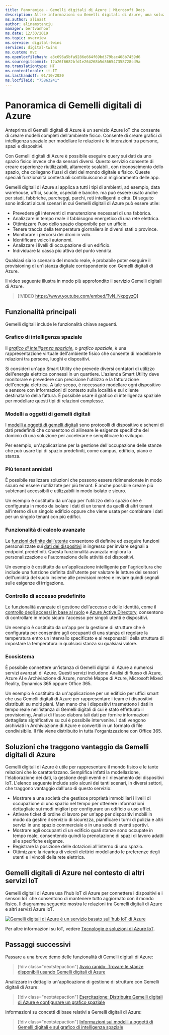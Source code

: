 ```yaml
---
title: Panoramica - Gemelli digitali di Azure | Microsoft Docs
description: Altre informazioni su Gemelli digitali di Azure, una soluzione Azure IoT per l'intelligenza spaziale.
ms.author: alinast
author: alinamstanciu
manager: bertvanhoof
ms.date: 12/30/2019
ms.topic: overview
ms.service: digital-twins
services: digital-twins
ms.custom: mvc
ms.openlocfilehash: a3c696a5bfa9286e664f69bd379bac408b7459d6
ms.sourcegitcommit: 12a26f6682bfd1e264268b5d866547358728cd9a
ms.translationtype: HT
ms.contentlocale: it-IT
ms.lasthandoff: 01/10/2020
ms.locfileid: "75863241"
---
```

# <a name="overview-of-azure-digital-twins"></a>Panoramica di Gemelli digitali di Azure

Anteprima di Gemelli digitali di Azure è un servizio Azure IoT che consente di creare modelli completi dell'ambiente fisico. Consente di creare grafici di intelligenza spaziale per modellare le relazioni e le interazioni tra persone, spazi e dispositivi.

Con Gemelli digitali di Azure è possibile eseguire query sui dati da uno spazio fisico invece che da sensori diversi. Questo servizio consente di creare esperienze riutilizzabili, altamente scalabili, con riconoscimento dello spazio, che collegano flussi di dati del mondo digitale e fisico. Queste speciali funzionalità contestuali contribuiscono al miglioramento delle app. 

Gemelli digitali di Azure si applica a tutti i tipi di ambienti, ad esempio, data warehouse, uffici, scuole, ospedali e banche. ma può essere usato anche per stadi, fabbriche, parcheggi, parchi, reti intelligenti e città. Di seguito sono indicati alcuni scenari in cui Gemelli digitali di Azure può essere utile:

- Prevedere gli interventi di manutenzione necessari di una fabbrica.
- Analizzare in tempo reale il fabbisogno energetico di una rete elettrica.
- Ottimizzare l'uso dello spazio disponibile per un ufficio.
- Tenere traccia della temperatura giornaliera in diversi stati o province.
- Monitorare i percorsi dei droni in volo.
- Identificare veicoli autonomi.
- Analizzare i livelli di occupazione di un edificio.
- Individuare la cassa più attiva del punto vendita.

Qualsiasi sia lo scenario del mondo reale, è probabile poter eseguire il provisioning di un'istanza digitale corrispondente con Gemelli digitali di Azure.

Il video seguente illustra in modo più approfondito il servizio Gemelli digitali di Azure.

> [!VIDEO https://www.youtube.com/embed/TvN_NxpgyzQ]

## <a name="key-capabilities"></a>Funzionalità principali

Gemelli digitali include le funzionalità chiave seguenti.

### <a name="spatial-intelligence-graph"></a>Grafico di intelligenza spaziale

Il [*grafico di intelligenza spaziale*](./concepts-objectmodel-spatialgraph.md#spatial-intelligence-graph), o *grafico spaziale*, è una rappresentazione virtuale dell'ambiente fisico che consente di modellare le relazioni tra persone, luoghi e dispositivi.

Si consideri un'app Smart Utility che prevede diversi contatori di utilizzo dell'energia elettrica connessi in un quartiere. L'azienda Smart Utility deve monitorare e prevedere con precisione l'utilizzo e la fatturazione dell'energia elettrica. A tale scopo, è necessario modellare ogni dispositivo e sensore con informazioni di contesto sulla località e sul cliente destinatario della fattura. È possibile usare il grafico di intelligenza spaziale per modellare questi tipi di relazioni complesse.

### <a name="digital-twin-object-models"></a>Modelli a oggetti di gemelli digitali

I [modelli a oggetti di gemelli digitali](./concepts-objectmodel-spatialgraph.md#digital-twins-object-models) sono protocolli di dispositivo e schemi di dati predefiniti che consentono di allineare le esigenze specifiche del dominio di una soluzione per accelerare e semplificare lo sviluppo.

Per esempio, un'applicazione per la gestione dell'occupazione delle stanze che può usare tipi di spazio predefiniti, come campus, edificio, piano e stanza.

### <a name="multiple-and-nested-tenants"></a>Più tenant annidati

È possibile realizzare soluzioni che possono essere ridimensionate in modo sicuro ed essere riutilizzate per più tenant. È anche possibile creare più subtenant accessibili e utilizzabili in modo isolato e sicuro.

Un esempio è costituito da un'app per l'utilizzo dello spazio che è configurata in modo da isolare i dati di un tenant da quelli di altri tenant all'interno di un singolo edificio oppure che viene usata per combinare i dati per un singolo tenant con più edifici.

### <a name="advanced-compute-capabilities"></a>Funzionalità di calcolo avanzate

Le [funzioni definite dall'utente](./concepts-user-defined-functions.md) consentono di definire ed eseguire funzioni personalizzate sui [dati dei dispositivi](./concepts-device-ingress.md) in ingresso per inviare segnali a endpoint predefiniti. Questa funzionalità avanzata migliora la personalizzazione e l'automazione delle attività dei dispositivi.

Un esempio è costituito da un'applicazione intelligente per l'agricoltura che include una funzione definita dall'utente per valutare le letture dei sensori dell'umidità del suolo insieme alle previsioni meteo e inviare quindi segnali sulle esigenze di irrigazione.

### <a name="built-in-access-control"></a>Controllo di accesso predefinito

Le funzionalità avanzate di gestione dell'accesso e delle identità, come il [controllo degli accessi in base al ruolo](./security-role-based-access-control.md) e [Azure Active Directory](./security-authenticating-apis.md), consentono di controllare in modo sicuro l'accesso per singoli utenti e dispositivi.

Un esempio è costituito da un'app per la gestione di strutture che è configurata per consentire agli occupanti di una stanza di regolare la temperatura entro un intervallo specificato e ai responsabili della struttura di impostare la temperatura in qualsiasi stanza su qualsiasi valore.

### <a name="ecosystem"></a>Ecosistema

È possibile connettere un'istanza di Gemelli digitali di Azure a numerosi servizi avanzati di Azure. Questi servizi includono Analisi di flusso di Azure, Azure AI e Archiviazione di Azure, nonché Mappe di Azure, Microsoft Mixed Reality, Dynamics 365 oppure Office 365.

Un esempio è costituito da un'applicazione per un edificio per uffici smart che usa Gemelli digitali di Azure per rappresentare i team e i dispositivi distribuiti su molti piani. Man mano che i dispositivi trasmettono i dati in tempo reale nell'istanza di Gemelli digitali di cui è stato effettuato il provisioning, Analisi di flusso elabora tali dati per fornire informazioni dettagliate significative su cui è possibile intervenire. I dati vengono archiviati in Archiviazione di Azure e convertiti in un formato di file condivisibile. Il file viene distribuito in tutta l'organizzazione con Office 365.

## <a name="solutions-that-benefit-from-azure-digital-twins"></a>Soluzioni che traggono vantaggio da Gemelli digitali di Azure

Gemelli digitali di Azure è utile per rappresentare il mondo fisico e le tante relazioni che lo caratterizzano. Semplifica infatti la modellazione, l'elaborazione dei dati, la gestione degli eventi e il rilevamento dei dispositivi IoT. L'elenco seguente include solo alcuni dei tanti scenari, in diversi settori, che traggono vantaggio dall'uso di questo servizio:

* Mostrare a una società che gestisce proprietà immobiliari i livelli di occupazione di uno spazio nel tempo per ottenere informazioni dettagliate sui modi migliori per configurare un edificio a uso uffici.
* Attivare ticket di ordine di lavoro per un'app per dispositivi mobili in modo da gestire il servizio di sicurezza, pianificare i turni di pulizia e altri servizi in uno spazio commerciale o in una sede di eventi sportivi.
* Mostrare agli occupanti di un edificio quali stanze sono occupate in tempo reale, consentendo quindi la prenotazione di spazi di lavoro adatti alle specifiche esigenze.
* Registrare la posizione delle dotazioni all'interno di uno spazio.
* Ottimizzare la ricarica di veicoli elettrici modellando le preferenze degli utenti e i vincoli della rete elettrica.

## <a name="azure-digital-twins-in-the-context-of-other-iot-services"></a>Gemelli digitali di Azure nel contesto di altri servizi IoT

Gemelli digitali di Azure usa l'hub IoT di Azure per connettere i dispositivi e i sensori IoT che consentono di mantenere tutto aggiornato con il mondo fisico. Il diagramma seguente mostra le relazioni tra Gemelli digitali di Azure e altri servizi Azure IoT.

[![Gemelli digitali di Azure è un servizio basato sull'hub IoT di Azure](media/overview/azure-digital-twins-in-iot-ecosystem.png)](media/overview/azure-digital-twins-in-iot-ecosystem.png#lightbox)

Per altre informazioni su IoT, vedere [Tecnologie e soluzioni di Azure IoT](../iot-fundamentals/iot-services-and-technologies.md).

## <a name="next-steps"></a>Passaggi successivi

Passare a una breve demo delle funzionalità di Gemelli digitali di Azure:

>[!div class="nextstepaction"]
>[Avvio rapido: Trovare le stanze disponibili usando Gemelli digitali di Azure](./quickstart-view-occupancy-dotnet.md)

Analizzare in dettaglio un'applicazione di gestione di strutture con Gemelli digitali di Azure:

>[!div class="nextstepaction"]
>[Esercitazione: Distribuire Gemelli digitali di Azure e configurare un grafico spaziale](./tutorial-facilities-setup.md)

Informazioni su concetti di base relativi a Gemelli digitali di Azure:

>[!div class="nextstepaction"]
>[Informazioni sui modelli a oggetti di Gemelli digitali e sul grafico di intelligenza spaziale](./concepts-objectmodel-spatialgraph.md)